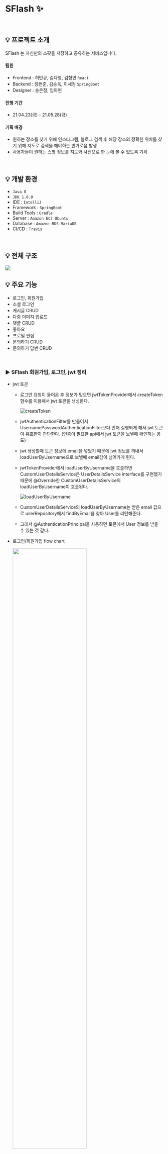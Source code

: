 # SFlash ✨
<br>

## 💡 프로젝트 소개
SFlash 는 자신만의 스팟을 저장하고 공유하는 서비스입니다.
<br>

#### 팀원
* Frontend : 허민규, 김다영, 김형민 `React`
* Backend : 장현준, 김승욱, 이세정 `SpringBoot`
* Designer : 송은정, 임아현

#### 진행 기간
* 21.04.23(금) - 21.05.28(금)

#### 기획 배경
* 원하는 장소를 찾기 위해 인스타그램, 블로그 검색 후 해당 장소의 정확한 위치를 찾기 위해 지도로 검색을 해야하는 번거로움 발생
* 사용자들이 원하는 스팟 정보를 지도와 사진으로 한 눈에 볼 수 있도록 기획
<br>


## 💡 개발 환경
* `Java 8`
* `JDK 1.8.0`
* IDE : `IntelliJ`
* Framework : `SpringBoot`
* Build Tools : `Gradle`
* Server : `Amazon EC2 Ubuntu`
* Database : `Amazon RDS MariaDB`
* CI/CD : `Travis`
<br>

## 💡 전체 구조
![](https://user-images.githubusercontent.com/55679927/119793545-a778e780-bf11-11eb-946e-581fd2063913.jpeg)


## 💡 주요 기능
* 로그인, 회원가입
* 소셜 로그인
* 게시글 CRUD
* 다중 이미지 업로드 
* 댓글 CRUD
* 좋아요
* 프로필 편집
* 문의하기 CRUD
* 문의하기 답변 CRUD
<br>

### ▶ SFlash 회원가입, 로그인, jwt 정리
- jwt 토큰

  - 로그인 요청이 들어온 후 정보가 맞으면 jwtTokenProvider에서 createToken 함수를 이용해서 jwt 토큰을 생성한다.

    ![createToken](https://user-images.githubusercontent.com/70622731/119794050-21a96c00-bf12-11eb-960f-de4383b2d2cf.PNG)

  - jwtAuthenticationFilter를 만들어서 UsernamePasswordAuthenticationFilter보다 먼저 실행되게 해서 jwt 토큰이 유효한지 판단한다. (인증이 필요한 api에서 jwt 토큰을 보낼때 확인하는 용도)

  - jwt 생성할때 토큰 정보에 email을 넣었기 때문에 jwt 정보를 꺼내서 loadUserByUsername으로 보낼때 email값이 넘어가게 된다.

  - jwtTokenProvider에서 loadUserByUsername을 호출하면  CustomUserDetailsService은 UserDetailsService interface를 구현했기 때문에 @Override한 CustomUserDetailsService의 loadUserByUsername이 호출된다. 

    ![loadUserByUsername](https://user-images.githubusercontent.com/70622731/119794083-2e2dc480-bf12-11eb-95d8-e2fa2ea0092d.PNG)

  - CustomUserDetailsService의 loadUserByUsername는 받은 email 값으로 userRepository에서 findByEmail을 찾아 User를 리턴해준다.
  - 그래서 @AuthenticationPrincipal을 사용하면 토큰에서 User 정보를 받을 수 있는 것 같다.



- 로그인/회원가입 flow chart

  <img src = "https://user-images.githubusercontent.com/70622731/119794137-3ab21d00-bf12-11eb-8344-446965e1d39d.PNG" width="70%">

  

- 이메일/비밀번호 찾기 flow chart

  <img src = "https://user-images.githubusercontent.com/70622731/119794165-41d92b00-bf12-11eb-9db0-2be808ef4b73.PNG" width="60%">

  

- 로그인

  - 이메일, 비밀번호가 user테이블에 등록되어 있으면 jwtTokenProvider에서 createToken 함수에 user.getEmail을 넣어서 토큰을 생성한다. 

- 회원가입

  - Dto에서 @Valid를 통한 유효성 검사

  - 비밀번호와 비밀번호 체크가 맞는지 검사

  - 닉네임 & 이메일 중복확인

  - 가입하려는 이메일이 이메일 인증이 된 상태인지 확인 email_check 테이블에 이메일 값이 존재하고 authCode 값이 "Y"일 경우 인증되었다고 판단

    ![signup](https://user-images.githubusercontent.com/70622731/119794239-51f10a80-bf12-11eb-9c91-06777085dd40.PNG)

- 닉네임중복체크

  - 닉네임이 user 테이블에 존재하면 false 반환, 존재하지않으면 true 반환

- 이메일 중복체크 + 인증번호 발송

  - 이메일이 user 테이블에 존재하면 false 반환, 존재하지않으면 입력한 이메일로 메일 발송하고 true값 반환
  - email_check 테이블에 같은 이메일로 메일발송 요청이 들어오면 authCode만 업데이트 시켜준다.

- 이메일 인증 확인

  - 인증번호를 받은 이메일이 아니면 false 출력, 인증번호가 다르면 false 출력, 인증번호를 받은 이메일이고 authCode가 "Y"일 경우 true 출력

- 이메일 찾기

  - 입력한 nickname이 user 테이블에 존재하면 그 user에 email을 반환해주고 없으면 null을 반환한다.

- 비밀번호 찾기

  - 입력한 email이  user테이블에 존재하면 email로 authCode메일을 발송하고 pwd_check 테이블에 이메일과 authCode를 저장한다, user 테이블이 null이라면 false를 반환한다.
  - pwd_check 테이블에 같은 이메일로 메일발송 요청이 들어오면 authCode만 업데이트 시켜준다.

- 비밀번호 인증 확인

  - email이 pwd_chech 테이블에 없으면 false 반환, 테이블에 저장된 authCode와 입력한 코드가 같다면 "Y"로 변경해주고 true를 리턴한다.

- 비밀번호 수정

  - user 테이블에 입력한 email이 존재하지 않는다면 에러를 보내주고, user테이블에 존재하고 테이블에 존재하는 auth코드가 "Y"일경우 비밀번호를 수정할 수 있게 해준다.

- 관리자 회원가입

  - 기존 회원가입 방식에서 adminToken을 추가해서 회원가입을 하게되면 ADMIN role을 추가해서 관리자로 회원가입 시킨다.



### OAuth2 소셜로그인

- OAuth2 로그인 흐름
  - 사용자 측의 브라우저에서 엔드포인트 `http://{도메인}/oauth2/authorize{provider}?redirect_uri={프론트엔드에서 소셜로그인 후 돌아갈 uri}`로 접속하는 것으로 프론트엔드 클라이언트에서 시작된다.
  - provider 경로 매개변수는 naver, google, kakao중 하나이다.
  - OAuth2 콜백으로 인해 오류가 발생하면 스프링 시큐리티는 설정해놓은 oAuth2AuthenticationFailureHandler를 호출한다.
  - OAuth2 콜백이 성공하고 인증 코드가 포함 된 경우 Spring Security는 access_token에 대한 authorization_code를 교환하고 Security에 지정된 customOAuth2UserService를 호출한다.
  - customOAuth2UserService는 인증된 사용자의 세부 정보를 검색하고 데이터베이스에 새 항목을 작성하거나 동일한 이메일의 정보를 찾아 기존 항목을 업데이트 한다.
  - 마지막으로 oAuth2AuthenticationSuccessHandler가 호출된다. 사용자에 대한 JWT 인증 토큰을 만들고 쿼리 문자열로 JWT 토큰과 함께 사용자를 redirect_uri로 보낸다.


    <img src = "https://user-images.githubusercontent.com/70622731/119793333-74ceef00-bf11-11eb-9c9e-61286f6c2c0d.jpg" width="60%">


- security 설정

  - authoriztionEndpoint()를 `/oauth2/authorize`로 지정한다.
  - redirectionEndpoint()를 `/login/oauth2/code/*`로 지정한다.
  - 성공했을경우 succesHandler로 보낸다.
  - 실패했을경우 failureHandler로 보낸다.

    ![security 캡쳐](https://user-images.githubusercontent.com/70622731/119793494-9def7f80-bf11-11eb-9ad5-6ff23a711ec0.PNG)



- customOAuth2UserService

  - oauth2 를 통해 로그인한 사용자 정보를 받아서 저장하는 역할을 한다.

    ![CustomOAuth2UserService](https://user-images.githubusercontent.com/70622731/119793798-e0b15780-bf11-11eb-9aaa-8b4d834a8cfa.PNG)



- OAuth2UserInfoFactory

  - customOAuth2UserService에서 받은 provider가 google, naver, kakao중에 어떤것인지 판단해 맞는 객체를 생성한다.

    ![OAuth2UserInfoFactory 캡쳐](https://user-images.githubusercontent.com/70622731/119793908-f7f04500-bf11-11eb-9d38-1af66fdbb7aa.PNG)



- oAuth2AuthenticationSuccessHandler

  - jwt 토큰을 생성하고 사용자가 지정한 redirect_uri에 queryParam으로 token을 담아서 보내준다.

    ![oAuth2AuthenticationSuccessHandler](https://user-images.githubusercontent.com/70622731/119793963-063e6100-bf12-11eb-9b6e-641cb6c906b4.PNG)



- UserPrincipal

  - OAuth2로 로그인한 사용자도 담아주기 위해서 UserPrincipal에서 OAuth2User도 implements한다.

    ![UserPrincipal](https://user-images.githubusercontent.com/70622731/119793999-10f8f600-bf12-11eb-8777-366951c3eaaa.PNG)



- oauth2.yml
  - oauth2에 대한 설정을 yml에 다해준다. 구글, 페이스북, 깃허브 같이 oauth2에 provider들은 provider를 따로 써줄필요 없는데 국내 소셜로그인 네이버, 카카오 같은 경우는 oauth2에 provider로 등록이 안되어 있기 때문에 yml에 provider에 대한 설정도 같이 넣어줘야한다.

<br>

### ▶ 마이페이지

* 프로필 정보
   * `/profile/{userId}`
   * url의 `userId`로 유저를 찾아 ProfileResponseDto를 리턴
  
```java
@Getter
@NoArgsConstructor
public class ProfileResponseDto {
    private Long userId;
    private String nickname;
    private String imgUrl;
    private String introduceMsg;

    public ProfileResponseDto(User editUser){
        this.userId = editUser.getId();
        this.nickname = editUser.getNickname();
        this.imgUrl = editUser.getImgUrl();
        this.introduceMsg = editUser.getIntroduceMsg();
    }

}
```

* 유저가 업로드 한 게시물
   * `/story/{userId}/board`
   * 무한 스크롤 방식 적용
   * 유저가 `null`일 경우는 비로그인 회원이 다른 사람의 페이지를 방문했을 경우이므로, 좋아요의 체크 여부를 `false`로 하여 반환
   
* 유저가 좋아요 한 게시물
   * `/story/{userId}/likeboard`
   * 무한 스크롤 방식 적용
   * 좋아요 한 게시물 중 유저가 업로드한 게시물은 제외
   * 유저가 `null`일 경우는 비로그인 회원이 다른 사람의 페이지를 방문했을 경우이므로, 좋아요의 체크 여부를 `false`로 하여 반환

```java
@Getter
@NoArgsConstructor
public class MypageResponseDto {

    //board
    private Long boardId;
    private double latitude;
    private double longitude;
    private String spotName;
    private String category;
    private List<BoardImgCommonRequestDto> boardImgResponseDtoList = new ArrayList<>();

    //heart
    private boolean liked;
    private int likeCount;

    @Builder
    public MypageResponseDto(Board boardEntity, boolean likeCheck, int likeCount, List<BoardImgCommonRequestDto> responseDto) {

        //board 정보
        this.boardId = boardEntity.getId();
        this.category = boardEntity.getCategory();
        this.latitude = boardEntity.getLatitude();
        this.longitude = boardEntity.getLongitude();
        this.spotName = boardEntity.getSpotName();

        //이미지
        this.boardImgResponseDtoList = responseDto;

        //좋아요
        this.liked = likeCheck;
        this.likeCount = likeCount;

        }
    }
```

* 프로필 편집
   * 프로필 이미지, 소개 메시지
      * `/editmyprofile/{userId}`
      * `userId`와 token 속 user를 비교하여 본인만 편집 가능
      * 프로필 이미지를 변경하지 않는 경우에는 imgUrl에 유저의 기존 imgUrl로 설정
      * 프로필 이미지 파일을 받은 경우에는  
          * 기존 파일 이름을 변경. 공백 제거, `.확장자` 앞의 문자 제거 ---> 고유식별자 + 날짜
          * S3에 업로드
```java
public String profileUpload(MultipartFile file, String dirName) throws IOException {
        return changeProfileFileName(file, dirName);
    }

private String changeProfileFileName(MultipartFile uploadFile, String dirName) throws IOException {

        String replace = uploadFile.getOriginalFilename().replace(" ", ""); //공백 다 없애기
        log.info("changeFileName1: " + uploadFile.getOriginalFilename());
        String fileName = replace.substring(uploadFile.getOriginalFilename().lastIndexOf('.')); //.png 즉, 확장자와 . 앞에 문자 다 없애기
        log.info("=======새로운 fileName : " + fileName);
        log.info("changeFileName2: " + fileName);
        Date date_now = new Date(System.currentTimeMillis()); // 현재시간을 가져와 Date형으로 저장한다

        //파일 이름을 다르게 한다. 날짜로만헀는데 for문이 너무 빠르게 돌아서 mmss까지 커버가 안되서 교체!
        UUID uuid = UUID.randomUUID();
        String subUUID = uuid.toString().substring(0, 8); //16자리로 생성되는데 너무 길어서 8자리로 짜름!
        SimpleDateFormat fourteen_format = new SimpleDateFormat("yyyyMMddHHmmss");
        String dateUuidFileName = subUUID + fourteen_format.format(date_now) + fileName;
        String resultFileName = dirName + "/" + dateUuidFileName;
        log.info("파일 이름 나타내기 2번째 : " + uploadFile.getName() + " ," + resultFileName);
        String uploadImgUrl = putS3Aws(uploadFile, resultFileName);

        return uploadImgUrl;
    }

    private String putS3Aws(MultipartFile uploadFile, String fileName) throws IOException {
        ObjectMetadata metadata = new ObjectMetadata();
        amazonS3.putObject(new PutObjectRequest(bucket, fileName, uploadFile.getInputStream(), metadata).withCannedAcl(CannedAccessControlList.PublicRead));
        return amazonS3.getUrl(bucket, fileName).toString();
    }
```

   * 닉네임
      * `/editnickname/{userId}`
      * 닉네임 중복확인을 먼저 거치기
      * 본인만 편집 가능
      
   * 비밀번호 변경
      * `/editpwd/{userId}`
      * 본인만 변경 가능
      * PasswordRequestDto에서 `@NotBlank`, `@Pattern` 어노테이션으로 validation체크. 회원가입 시 비밀번호 세팅과 동일하게 맞춰줌
      * `BCryptPasswordEncoder.matches`를 이용하여 원래 비밀번호와 입력 비밀번호가 같은 지 확인
      
 ```java
@Getter
@NoArgsConstructor
public class PasswordRequestDto {
    @NotBlank(message = "비밀번호를 비워둘 수 없습니다.")
    private String pwd;

    @NotBlank(message = "비밀번호를 비워둘 수 없습니다.")
    @Pattern(regexp = "^(?=.*[a-zA-Z])((?=.*\\d)|(?=.*\\W)).{10,}$",
            message = "비밀번호 형식을 지켜주세요")
    private String newPwd;

    @NotBlank(message = "비밀번호 체크를 비워둘 수 없습니다.")
    private String pwdChk;
}
```
<br>

### ▶ 문의하기 게시판

<b>게시글</b>

* 게시글 리스트
   * `/qna`
   * 페이지네이션 적용
   * QuestionResponseDto에 content제거(본인만 상세페이지 확인 가능하므로)
   * 전체 데이터 수와 필요한 페이지 수 함께 리턴
```java
public QuestionResponseDto(Question question, Long qnaSize, int pageSize) {
        this.id = question.getId();
        this.title = question.getTitle();
        this.writer = question.getUser().getNickname();
        this.modified = question.getModified();
        this.qnaSize = qnaSize;
        this.pageSize = pageSize;
    }
```

* 게시글 상세보기
   * `/qna/{qnaId}/detail`
   * 게시글에 연관된 댓글도 함께 리턴
   
* 게시글 작성
  * `/qna`
  * QuestionRequestDto에 `@NotBlank`어노테이션을 이용하여 validation 체크. 비어있을 경우 message리턴
```java
@Getter
@NoArgsConstructor
public class QuestionRequestDto {
    private Long id;

    @NotBlank(message = "제목을 입력해주세요.")
    private String title;

    @NotBlank(message = "내용을 입력해주세요.")
    private String content;

    private Long userId;
}
```

* 게시글 수정
   * `/qna/{qnaId}`
   * 본인만 수정 가능
   * `@NotBlank` validation체크
   
* 게시글 삭제
   * `/qna/{qnaId}`
   * 본인만 삭제 가능
   * `cascade = CascadeType.REMOVE`으로 게시글에 연관된 댓글 함께 삭제

<b>댓글</b>

 * 게시글과 `@ManyToOne` mapping
 * configure에 다음 조건 추가하여 관리자만 접근 가능
   ```java
   .antMatchers(HttpMethod.POST,"/qcomment/**").hasRole("ADMIN")
   .antMatchers(HttpMethod.PUT,"/qcomment/**").hasRole("ADMIN")
   .antMatchers(HttpMethod.DELETE,"/qcomment/**").hasRole("ADMIN")
   ```
 * service에서 role 한번 더 검증
 * 댓글 작성 : `/qcomment/{qnaId}`
 * 댓글 수정 :  `/qcomment/{qcommentId}/qna/{qnaId}`   
 * 댓글 삭제 : `/qcomment/{qcommentId}/qna/{qnaId}`

<br>
<br>

### Reference

http://yoonbumtae.com/?p=3000



